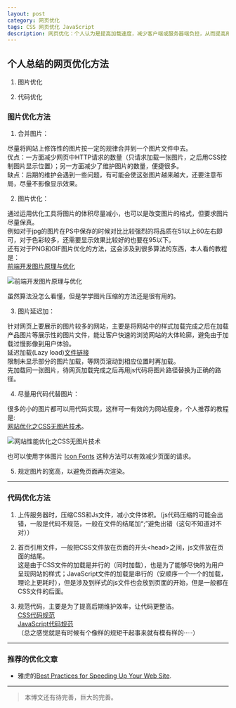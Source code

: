 ```yaml
---
layout: post
category: 网页优化
tags: CSS 网页优化 JavaScript 
description: 网页优化：个人认为是提高加载速度，减少客户端或服务器端负担，从而提高用户体验的一些方法（概念有待完善）本篇博文只是个人对网页优化的一些经验总结，方法大多来源于网络和身边大神级同学的指点，仅供参考，但求列位前端大神神指点。
---
```


## 个人总结的网页优化方法

  1. 图片优化
  
  2. 代码优化
  
### 图片优化方法  

  1. 合并图片：  

   尽量将网站上修饰性的图片按一定的规律合并到一个图片文件中去。   
   优点：一方面减少网页中HTTP请求的数量（只请求加载一张图片，之后用CSS控制图片显示位置）；另一方面减少了维护图片的数量，便捷很多。    
   缺点：后期的维护会遇到一些问题，有可能会使这张图片越来越大，还要注意布局，尽量不影像显示效果。
        
  2. 图片优化：   
    
   通过运用优化工具将图片的体积尽量减小，也可以是改变图片的格式，但要求图片尽量保真。    
   例如对于jpg的图片在PS中保存的时候对比比较强烈的将品质在51以上60左右即可，对于色彩较多，还需要显示效果比较好的也要在95以下。    
   还有对于PNG和GIF图片优化的方法，这会涉及到很多算法的东西，本人看的教程是：     
   [前端开发图片原理与优化](http://www.w3cfuns.com/article-1068-1.html)   
  
   ![前端开发图片原理与优化](../../assets/pic/pic2.png)    
  
   虽然算法没怎么看懂，但是学学图片压缩的方法还是很有用的。
  
  3. 图片延迟加：   
    
   针对网页上要展示的图片较多的网站，主要是将网站中的样式加载完成之后在加载产品图片等展示性的图片文件，能让客户快速的浏览网站的大体轮廓，避免由于加载过慢影像到用户体验。    
   延迟加载(Lazy load)[文件链接](http://www.cnblogs.com/cloudgamer/archive/2010/02/01/LazyLoad.html "延迟加载详细")    
   限制未显示部分的图片加载，等网页滚动到相应位置时再加载。    
   先加载同一张图片，待网页加载完成之后再用js代码将图片路径替换为正确的路径。
  	  
  4. 尽量用代码代替图片： 

   很多的小的图片都可以用代码实现，这样可一有效的为网站瘦身，个人推荐的教程是:    
   [网站优化之CSS无图片技术](http://www.w3cfuns.com/article-1047-1.html)。  
   
   ![网站性能优化之CSS无图片技术](../../assets/pic/pic.jpg)    
   
   也可以使用字体图片 [Icon Fonts](http://www.qianduan.net/icon-font-large-collecting.html) 这种方法可以有效减少页面的请求。    
  
  5. 规定图片的宽高，以避免页面再次渲染。
    
------------------------------ 
### 代码优化方法  
  1. 上传服务器时，压缩CSS和Js文件，减小文件体积。（js代码压缩的可能会出错，一般是代码不规范，一般在文件的结尾加“;”避免出错（这句不知道对不对））    
  
  2. 首页引用文件，一般把CSS文件放在页面的开头\<head></head>之间，js文件放在页面的结尾。    
这是由于CSS文件的加载是并行的（同时加载），也是为了能够尽快的为用户呈现网站的样式；JavaScript文件的加载是串行的（安顺序一个一个的加载，理论上更耗时），但是涉及到样式的js文件也会放到页面的开始，但是一般都在CSS文件的后面。    
   
  3. 规范代码，主要是为了提高后期维护效率，让代码更整洁。     
   [CSS代码规范](http://www.w3cfuns.com/article-5598377-1-1.html "编码规范之CSS")    
   [JavaScript代码规范](http://www.w3cfuns.com/article-5598404-1-1.html "编码规范之JavaScript")    
   （总之感觉就是有时候有个像样的规矩干起事来就有模有样的·····）    

----------------------------- 
### 推荐的优化文章   
  
   
  * 雅虎的[Best Practices for Speeding Up Your Web Site](http://developer.yahoo.com/performance/rules.html).
     
-----------------------------
 > 本博文还有待完善，巨大的完善。
     
     
[lazylod]: http://jekyllrb.com/ "Jekyll 官方文档"
     
     
[lazylod]: http://jekyllrb.com/ "Jekyll 官方文档"
